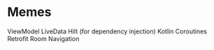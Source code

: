 # Memes

ViewModel
LiveData
Hilt (for dependency injection)
Kotlin Coroutines
Retrofit
Room
Navigation
